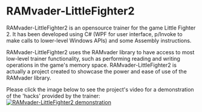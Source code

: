 # RAMvader-LittleFighter2
RAMvader-LittleFighter2 is an opensource trainer for the game Little Fighter 2. It has been developed using C# (WPF for user interface, p/Invoke to make calls to lower-level Windows APIs) and some Assembly instructions.

RAMvader-LittleFighter2 uses the RAMvader library to have access to most low-level trainer functionality, such as performing reading and writing operations in the game's memory space. RAMvader-LittleFighter2 is actually a project created to showcase the power and ease of use of the RAMvader library.

Please click the image below to see the project's video for a demonstration of the 'hacks' provided by the trainer:<br />
[![RAMvader-LittleFighter2 demonstration](https://vinicius-ras.github.io/ramvader-littlefighter2/VideoScreenshot.jpg)](https://youtu.be/T2L7BXZJgf4 "RAMvader-LittleFighter2 demonstration")
